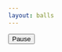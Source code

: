 ```yaml
---
layout: balls
---
```

<canvas id="myCanvas" width="480" height="320"></canvas>
<button onclick="pause()">Pause</button>
